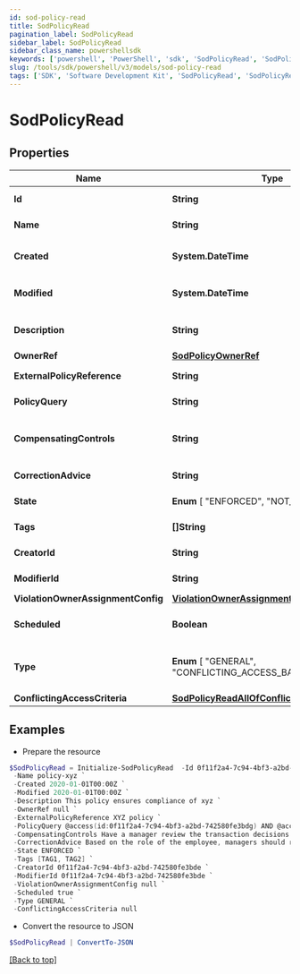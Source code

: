 ```yaml
---
id: sod-policy-read
title: SodPolicyRead
pagination_label: SodPolicyRead
sidebar_label: SodPolicyRead
sidebar_class_name: powershellsdk
keywords: ['powershell', 'PowerShell', 'sdk', 'SodPolicyRead', 'SodPolicyRead'] 
slug: /tools/sdk/powershell/v3/models/sod-policy-read
tags: ['SDK', 'Software Development Kit', 'SodPolicyRead', 'SodPolicyRead']
---
```



# SodPolicyRead

## Properties

Name | Type | Description | Notes
------------ | ------------- | ------------- | -------------
**Id** | **String** | Policy id | [optional] [readonly] 
**Name** | **String** | Policy Business Name | [optional] 
**Created** | **System.DateTime** | The time when this SOD policy is created. | [optional] [readonly] 
**Modified** | **System.DateTime** | The time when this SOD policy is modified. | [optional] [readonly] 
**Description** | **String** | Optional description of the SOD policy | [optional] 
**OwnerRef** | [**SodPolicyOwnerRef**](sod-policy-owner-ref) |  | [optional] 
**ExternalPolicyReference** | **String** | Optional External Policy Reference | [optional] 
**PolicyQuery** | **String** | Search query of the SOD policy | [optional] 
**CompensatingControls** | **String** | Optional compensating controls(Mitigating Controls) | [optional] 
**CorrectionAdvice** | **String** | Optional correction advice | [optional] 
**State** |  **Enum** [  "ENFORCED",    "NOT_ENFORCED" ] | whether the policy is enforced or not | [optional] 
**Tags** | **[]String** | tags for this policy object | [optional] 
**CreatorId** | **String** | Policy's creator ID | [optional] [readonly] 
**ModifierId** | **String** | Policy's modifier ID | [optional] [readonly] 
**ViolationOwnerAssignmentConfig** | [**ViolationOwnerAssignmentConfig**](violation-owner-assignment-config) |  | [optional] 
**Scheduled** | **Boolean** | defines whether a policy has been scheduled or not | [optional] [default to $false]
**Type** |  **Enum** [  "GENERAL",    "CONFLICTING_ACCESS_BASED" ] | whether a policy is query based or conflicting access based | [optional] [default to "GENERAL"]
**ConflictingAccessCriteria** | [**SodPolicyReadAllOfConflictingAccessCriteria**](sod-policy-read-all-of-conflicting-access-criteria) |  | [optional] 

## Examples

- Prepare the resource
```powershell
$SodPolicyRead = Initialize-SodPolicyRead  -Id 0f11f2a4-7c94-4bf3-a2bd-742580fe3bde `
 -Name policy-xyz `
 -Created 2020-01-01T00:00Z `
 -Modified 2020-01-01T00:00Z `
 -Description This policy ensures compliance of xyz `
 -OwnerRef null `
 -ExternalPolicyReference XYZ policy `
 -PolicyQuery @access(id:0f11f2a4-7c94-4bf3-a2bd-742580fe3bdg) AND @access(id:0f11f2a4-7c94-4bf3-a2bd-742580fe3bdf) `
 -CompensatingControls Have a manager review the transaction decisions for their "out of compliance" employee `
 -CorrectionAdvice Based on the role of the employee, managers should remove access that is not required for their job function. `
 -State ENFORCED `
 -Tags [TAG1, TAG2] `
 -CreatorId 0f11f2a4-7c94-4bf3-a2bd-742580fe3bde `
 -ModifierId 0f11f2a4-7c94-4bf3-a2bd-742580fe3bde `
 -ViolationOwnerAssignmentConfig null `
 -Scheduled true `
 -Type GENERAL `
 -ConflictingAccessCriteria null
```

- Convert the resource to JSON
```powershell
$SodPolicyRead | ConvertTo-JSON
```


[[Back to top]](#) 

